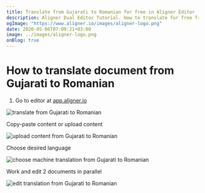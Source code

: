 ```yaml
---
title: Translate from Gujarati to Romanian for free in Aligner Editor
description: Aligner Dual Editor Tutorial. How to translate for free from Gujarati to Romanian. Aligner is multilingual document management platform. 
ogImage: "https://www.aligner.io/images/aligner-logo.png"
date: 2020-05-06T07:09:21+03:00
image: ../images/aligner-logo.png
onBlog: true
---
```


# How to translate document from Gujarati to Romanian

1. Go to editor at [app.aligner.io](https://app.aligner.io "Aligner App web page")

![translate from Gujarati to Romanian](../aligner-blank-editor.png "translate from Gujarati to Romanian")

Copy-paste content or upload content

![upload content from Gujarati to Romanian](../aligner-uploaded-document.png "upload content from Gujarati to Romanian")

Choose desired language

![choose machine translation from Gujarati to Romanian](../aligner-language-dropdown.png "choose machine translation from Gujarati to Romanian")

Work and edit 2 documents in parallel

![edit translation from Gujarati to Romanian](../aligner-double-sitded-editor.png "edit translation from Gujarati to Romanian")

